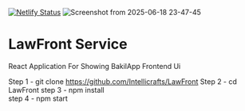 [![Netlify Status](https://api.netlify.com/api/v1/badges/0ca8b2b6-5c90-4ccf-8d14-9ca7ffc64628/deploy-status)](https://app.netlify.com/projects/euphonious-narwhal-a1bc7e/deploys)
![Screenshot from 2025-06-18 23-47-45](https://github.com/user-attachments/assets/42f0a86e-788f-42cc-8979-5bc3c8b777a0)
# LawFront Service
React Application For Showing BakilApp Frontend Ui 

Step 1 - git clone https://github.com/Intellicrafts/LawFront
Step 2 - cd LawFront 
step 3 - npm install  
step 4 - npm start 
